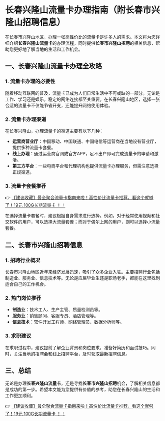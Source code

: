 # 长春兴隆山流量卡办理指南（附长春市兴隆山招聘信息）

在长春市兴隆山地区，办理一张高性价比的流量卡是许多人的需求。本文将为您详细介绍**长春兴隆山流量卡**的办理流程，同时提供**长春市兴隆山招聘**的相关信息，帮助您更好地了解当地的生活和工作机会。

## 一、长春兴隆山流量卡办理全攻略

### 1. 流量卡办理的必要性
随着移动互联网的普及，流量卡已成为人们日常生活中不可或缺的一部分。无论是工作、学习还是娱乐，稳定的网络连接都至关重要。在长春兴隆山地区，选择一张合适的流量卡不仅能节省开支，还能提升网络使用体验。

### 2. 流量卡办理渠道
在长春兴隆山，办理流量卡的渠道主要有以下几种：
- **运营商营业厅**：中国移动、中国联通、中国电信等运营商在当地设有营业厅，提供多种流量卡套餐。
- **线上办理**：通过运营商官网或官方APP，足不出户即可完成流量卡的申请和激活。
- **第三方平台**：一些电商平台和代理机构也提供流量卡办理服务，但需注意选择正规渠道。

### 3. 流量卡套餐推荐
👉 [【建议收藏】最全聚合流量卡指南来啦！高性价比流量卡推荐，看这个就够了！19元 100G长期流量卡 ！！](https://bit.ly/Liuliangka)

在选择流量卡套餐时，建议根据自身需求进行选择。例如，对于经常使用视频和社交软件的用户，可以选择大流量套餐；而对于偶尔上网的用户，则可以选择小流量套餐。

## 二、长春市兴隆山招聘信息

### 1. 招聘行业概况
长春市兴隆山地区近年来经济发展迅速，吸引了众多企业入驻。主要招聘行业包括制造业、服务业、信息技术等。无论是应届毕业生还是职场老手，都能在这里找到适合自己的工作机会。

### 2. 热门岗位推荐
- **制造业**：技术工人、生产主管、质量检测员等。
- **服务业**：销售顾问、客服专员、酒店管理等。
- **信息技术**：软件开发工程师、网络管理员、数据分析师等。

### 3. 求职建议
在求职过程中，建议提前了解企业背景和岗位要求，准备好简历和面试技巧。同时，关注当地的招聘会和线上招聘平台，及时获取最新招聘信息。

## 三、总结

无论是办理**长春兴隆山流量卡**，还是寻找**长春市兴隆山招聘**机会，了解相关信息都是成功的第一步。希望本文能为您提供有价值的参考，助您在长春兴隆山的生活和工作更加顺利。

👉 [【建议收藏】最全聚合流量卡指南来啦！高性价比流量卡推荐，看这个就够了！19元 100G长期流量卡 ！！](https://bit.ly/Liuliangka)